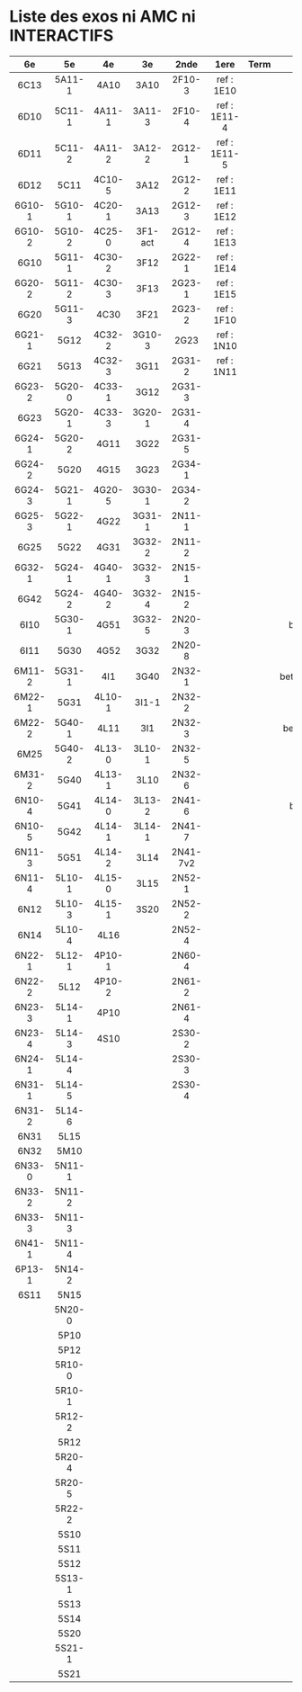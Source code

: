 # Liste des exos ni AMC ni INTERACTIFS

|6e|5e|4e|3e|2nde|1ere|Term|Reste|
|:-:|:-:|:-:|:-:|:-:|:-:|:-:|:-:|
|6C13|5A11-1|4A10|3A10|2F10-3|ref : 1E10||beta2F20-1|
|6D10|5C11-1|4A11-1|3A11-3|2F10-4|ref : 1E11-4||beta2F31|
|6D11|5C11-2|4A11-2|3A12-2|2G12-1|ref : 1E11-5||beta2N60-X1|
|6D12|5C11|4C10-5|3A12|2G12-2|ref : 1E11||beta2N60-X2|
|6G10-1|5G10-1|4C20-1|3A13|2G12-3|ref : 1E12||beta3F23|
|6G10-2|5G10-2|4C25-0|3F1-act|2G12-4|ref : 1E13||beta3G15|
|6G10|5G11-1|4C30-2|3F12|2G22-1|ref : 1E14||beta3G41|
|6G20-2|5G11-2|4C30-3|3F13|2G23-1|ref : 1E15||beta3s21|
|6G20|5G11-3|4C30|3F21|2G23-2|ref : 1F10||beta4C31|
|6G21-1|5G12|4C32-2|3G10-3|2G23|ref : 1N10||beta4G20-3|
|6G21|5G13|4C32-3|3G11|2G31-2|ref : 1N11||beta4G20-4|
|6G23-2|5G20-0|4C33-1|3G12|2G31-3|||beta6C33-1|
|6G23|5G20-1|4C33-3|3G20-1|2G31-4|||beta6test2|
|6G24-1|5G20-2|4G11|3G22|2G31-5|||beta6test2021|
|6G24-2|5G20|4G15|3G23|2G34-1|||betaAsymptotesObliques|
|6G24-3|5G21-1|4G20-5|3G30-1|2G34-2|||betaEqCarreDansC|
|6G25-3|5G22-1|4G22|3G31-1|2N11-1|||betaEquationsLog|
|6G25|5G22|4G31|3G32-2|2N11-2|||betaEqValAbs|
|6G32-1|5G24-1|4G40-1|3G32-3|2N15-1|||betaExo3d|
|6G42|5G24-2|4G40-2|3G32-4|2N15-2|||betaExoSimpleMatthieu|
|6I10|5G30-1|4G51|3G32-5|2N20-3|||betaModele10_simple_question-reponse|
|6I11|5G30|4G52|3G32|2N20-8|||betaModele11_parametrable|
|6M11-2|5G31-1|4I1|3G40|2N32-1|||betaModele20_plusieurs_types_de_questions|
|6M22-1|5G31|4L10-1|3I1-1|2N32-2|||betaModele21_parametrables|
|6M22-2|5G40-1|4L11|3I1|2N32-3|||betaModele30_constructions_géométriques|
|6M25|5G40-2|4L13-0|3L10-1|2N32-5|||betaModele31_parametrables|
|6M31-2|5G40|4L13-1|3L10|2N32-6|||betaModele40_tableau_proportionnalite|
|6N10-4|5G41|4L14-0|3L13-2|2N41-6|||betaModele41_tableau_signes_variations|
|6N10-5|5G42|4L14-1|3L14-1|2N41-7|||betaProbaAouB|
|6N11-3|5G51|4L14-2|3L14|2N41-7v2|||betaProbabilites|
|6N11-4|5L10-1|4L15-0|3L15|2N52-1|||betaPuissances|
|6N12|5L10-3|4L15-1|3S20|2N52-2|||betarotation3d|
|6N14|5L10-4|4L16||2N52-4|||betaSpline|
|6N22-1|5L12-1|4P10-1||2N60-4|||betaSys2x2CombLin|
|6N22-2|5L12|4P10-2||2N61-2|||betaTracerParabole|
|6N23-3|5L14-1|4P10||2N61-4|||moule_a_exo_mathalea|
|6N23-4|5L14-3|4S10||2S30-2|||moule_a_exo_mathalea2d|
|6N24-1|5L14-4|||2S30-3|||c3C10-2|
|6N31-1|5L14-5|||2S30-4|||c3N10|
|6N31-2|5L14-6||||||c3N23|
|6N31|5L15||||||CM020|
|6N32|5M10||||||CM021|
|6N33-0|5N11-1||||||ExC100|
|6N33-2|5N11-2||||||HPC100|
|6N33-3|5N11-3||||||PEA11-1|
|6N41-1|5N11-4||||||PEA11|
|6P13-1|5N14-2||||||PEA12|
|6S11|5N15||||||PEA13|
||5N20-0||||||PEG20|
||5P10||||||PEG21|
||5P12||||||PEG22|
||5R10-0||||||PEG23|
||5R10-1||||||PEG24|
||5R12-2||||||P003|
||5R12||||||P004|
||5R20-4||||||P005|
||5R20-5||||||P006|
||5R22-2||||||P007|
||5S10||||||P008|
||5S11||||||P009|
||5S12||||||P010|
||5S13-1||||||P011|
||5S13||||||P012|
||5S14||||||P013|
||5S20||||||P014|
||5S21-1|||||||
||5S21|||||||
